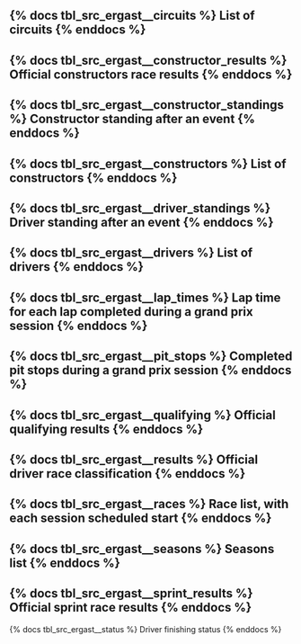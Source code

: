 {% docs tbl_src_ergast__circuits %}
List of circuits
{% enddocs %}
---
{% docs tbl_src_ergast__constructor_results %}
Official constructors race results
{% enddocs %}
---
{% docs tbl_src_ergast__constructor_standings %}
Constructor standing after an event
{% enddocs %}
---
{% docs tbl_src_ergast__constructors %}
List of constructors
{% enddocs %}
---
{% docs tbl_src_ergast__driver_standings %}
Driver standing after an event
{% enddocs %}
---
{% docs tbl_src_ergast__drivers %}
List of drivers
{% enddocs %}
---
{% docs tbl_src_ergast__lap_times %}
Lap time for each lap completed during a grand prix session
{% enddocs %}
---
{% docs tbl_src_ergast__pit_stops %}
Completed pit stops during a grand prix session
{% enddocs %}
---
{% docs tbl_src_ergast__qualifying %}
Official qualifying results
{% enddocs %}
---
{% docs tbl_src_ergast__results %}
Official driver race classification
{% enddocs %}
---
{% docs tbl_src_ergast__races %}
Race list, with each session scheduled start
{% enddocs %}
---
{% docs tbl_src_ergast__seasons %}
Seasons list
{% enddocs %}
---
{% docs tbl_src_ergast__sprint_results %}
Official sprint race results
{% enddocs %}
---
{% docs tbl_src_ergast__status %}
Driver finishing status
{% enddocs %}
